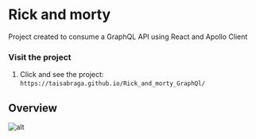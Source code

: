 # Rick and morty
Project created to consume a GraphQL API using React and Apollo Client

### Visit the project

1. Click and see the project:
```https://taisabraga.github.io/Rick_and_morty_GraphQl/```

## Overview

![alt](public/principal_page.png)


